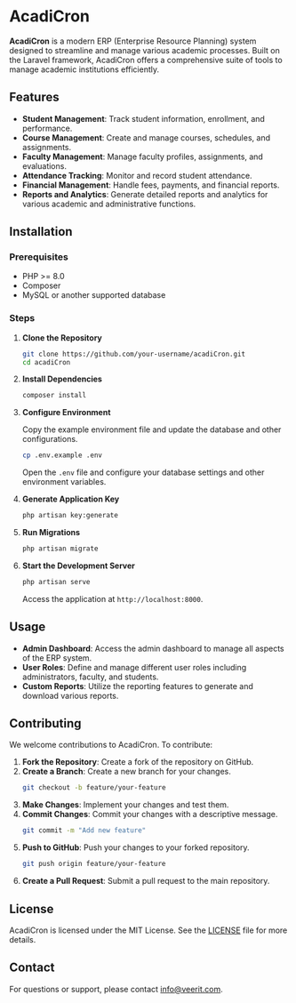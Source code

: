 # AcadiCron

**AcadiCron** is a modern ERP (Enterprise Resource Planning) system designed to streamline and manage various academic processes. Built on the Laravel framework, AcadiCron offers a comprehensive suite of tools to manage academic institutions efficiently.

## Features

- **Student Management**: Track student information, enrollment, and performance.
- **Course Management**: Create and manage courses, schedules, and assignments.
- **Faculty Management**: Manage faculty profiles, assignments, and evaluations.
- **Attendance Tracking**: Monitor and record student attendance.
- **Financial Management**: Handle fees, payments, and financial reports.
- **Reports and Analytics**: Generate detailed reports and analytics for various academic and administrative functions.

## Installation

### Prerequisites

- PHP >= 8.0
- Composer
- MySQL or another supported database

### Steps

1. **Clone the Repository**

   ```bash
   git clone https://github.com/your-username/acadiCron.git
   cd acadiCron
   ```

2. **Install Dependencies**

   ```bash
   composer install
   ```

3. **Configure Environment**

   Copy the example environment file and update the database and other configurations.

   ```bash
   cp .env.example .env
   ```

   Open the `.env` file and configure your database settings and other environment variables.

4. **Generate Application Key**

   ```bash
   php artisan key:generate
   ```

5. **Run Migrations**

   ```bash
   php artisan migrate
   ```

6. **Start the Development Server**

   ```bash
   php artisan serve
   ```

   Access the application at `http://localhost:8000`.

## Usage

- **Admin Dashboard**: Access the admin dashboard to manage all aspects of the ERP system.
- **User Roles**: Define and manage different user roles including administrators, faculty, and students.
- **Custom Reports**: Utilize the reporting features to generate and download various reports.

## Contributing

We welcome contributions to AcadiCron. To contribute:

1. **Fork the Repository**: Create a fork of the repository on GitHub.
2. **Create a Branch**: Create a new branch for your changes.
   ```bash
   git checkout -b feature/your-feature
   ```
3. **Make Changes**: Implement your changes and test them.
4. **Commit Changes**: Commit your changes with a descriptive message.
   ```bash
   git commit -m "Add new feature"
   ```
5. **Push to GitHub**: Push your changes to your forked repository.
   ```bash
   git push origin feature/your-feature
   ```
6. **Create a Pull Request**: Submit a pull request to the main repository.

## License

AcadiCron is licensed under the MIT License. See the [LICENSE](LICENSE) file for more details.

## Contact

For questions or support, please contact [info@veerit.com](mailto:info@veerit.com).
